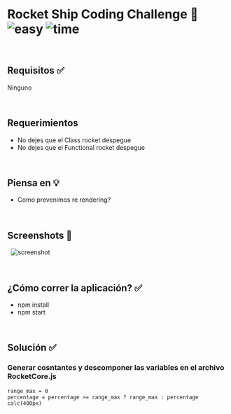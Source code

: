 # Rocket Ship Coding Challenge 🚀 &nbsp; ![easy](https://img.shields.io/badge/-Easy-brightgreen) ![time](https://img.shields.io/badge/%E2%8F%B0-10m-blue) 

&nbsp;
## Requisitos ✅
Ninguno

&nbsp;
## Requerimientos
- No dejes que el Class rocket despegue
- No dejes que el Functional rocket despegue

&nbsp;
## Piensa en 💡
- Como prevenimos re rendering?

&nbsp;
## Screenshots 🌄
&nbsp;
![screenshot](https://puu.sh/Fq16F/1ad6edff1b.png)


&nbsp;
## ¿Cómo correr la aplicación? ✅
* npm install
* npm start

&nbsp;
## Solución ✅
### Generar cosntantes y descomponer las variables en el archivo RocketCore.js
```
range_max = 0
percentage = percentage >= range_max ? range_max : percentage
calc(400px)
```
